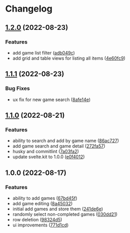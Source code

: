# Changelog

## [1.2.0](https://github.com/kgladfelder/game-recommender/compare/v1.1.1...v1.2.0) (2022-08-23)


### Features

* add game list filter ([adb049c](https://github.com/kgladfelder/game-recommender/commit/adb049c2cd995752c585bce36f48bb764f2055ee))
* add grid and table views for listing all items ([4e60fc9](https://github.com/kgladfelder/game-recommender/commit/4e60fc9ccd430e14afe624391b28f1943d432e2b))

## [1.1.1](https://github.com/kgladfelder/game-recommender/compare/v1.1.0...v1.1.1) (2022-08-23)


### Bug Fixes

* ux fix for new game search ([8afe14e](https://github.com/kgladfelder/game-recommender/commit/8afe14e710318e2da59e5ad48ae3f35d1719b28d))

## [1.1.0](https://github.com/kgladfelder/game-recommender/compare/v1.0.0...v1.1.0) (2022-08-21)


### Features

* ability to search and add by game name ([86ac727](https://github.com/kgladfelder/game-recommender/commit/86ac727496eb4d534e83224089556a5a8f5fda2a))
* add game search and game detail ([272fa57](https://github.com/kgladfelder/game-recommender/commit/272fa57baf62614fe36ed2b0be8fdbc62757b06b))
* husky and commitlint ([7a03fa2](https://github.com/kgladfelder/game-recommender/commit/7a03fa2e236d88be59e10d0fdd8f36e503108a4f))
* update svelte.kit to 1.0.0 ([e0f4012](https://github.com/kgladfelder/game-recommender/commit/e0f401299a6d4a4918eb2014d24477a7d4df6d15))

## 1.0.0 (2022-08-17)


### Features

* ability to add games ([67bd45f](https://github.com/kgladfelder/game-recommender/commit/67bd45f5673f252e200705fd8c237e322c979dca))
* add game editing ([8a45032](https://github.com/kgladfelder/game-recommender/commit/8a45032830f13244d3a727b41e00cc5e84530af7))
* initial add games and store them ([241de6e](https://github.com/kgladfelder/game-recommender/commit/241de6eabc57fab5d8b046c5afd88db2214f1a1d))
* randomly select non-completed games ([030dd21](https://github.com/kgladfelder/game-recommender/commit/030dd21cc672933648b6247d73e90bc8ecd937d1))
* row deletion ([98324d5](https://github.com/kgladfelder/game-recommender/commit/98324d5d15b9e1502f2a78cbe0a3c93454fde70d))
* ui improvements ([771d1cd](https://github.com/kgladfelder/game-recommender/commit/771d1cd057d880bb5c01a50bad0933e308f38211))
